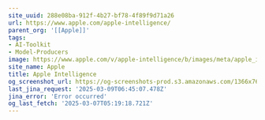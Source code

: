 ```yaml
---
site_uuid: 288e08ba-912f-4b27-bf78-4f89f9d71a26
url: https://www.apple.com/apple-intelligence/
parent_org: '[[Apple]]'
tags:
- AI-Toolkit
- Model-Producers
image: https://www.apple.com/v/apple-intelligence/b/images/meta/apple_intelligence__ctd5n16vmioi_og.png?202502271945
site_name: Apple
title: Apple Intelligence
og_screenshot_url: https://og-screenshots-prod.s3.amazonaws.com/1366x768/80/false/bce813dff2d6abac4b81c14fdb753b34a231cd8b2efea5481306fb08880c900d.jpeg
last_jina_request: '2025-03-09T06:45:07.478Z'
jina_error: 'Error occurred'
og_last_fetch: '2025-03-07T05:19:18.721Z'
---
```


